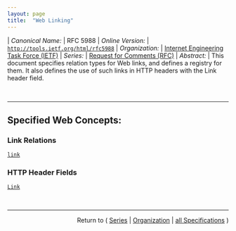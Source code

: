 ```yaml
---
layout: page
title:  "Web Linking"
---
```


| *Canonical Name:* | RFC 5988
| *Online Version:* | [`http://tools.ietf.org/html/rfc5988`](http://tools.ietf.org/html/rfc5988)
| *Organization:* | [Internet Engineering Task Force (IETF)](..  "List of specification series by this organization")
| *Series:* | [Request for Comments (RFC)](.  "List of specifications in this series")
| *Abstract:* | This document specifies relation types for Web links, and defines a registry for them. It also defines the use of such links in HTTP headers with the Link header field.

<br/>
<hr/>

## Specified Web Concepts:

### Link Relations

[`link`](/concepts/link-relation/link "In the simplest case, a link relation type identifies the semantics of a link. For example, a link with the relation type &#34;copyright&#34; indicates that the resource identified by the target IRI is a statement of the copyright terms applying to the current context IRI. Link relation types can also be used to indicate that the target resource has particular attributes, or exhibits particular behaviours; for example, a &#34;service&#34; link implies that the identified resource is part of a defined protocol (in this case, a service description).")

### HTTP Header Fields

[`Link`](/concepts/http-header/Link "The Link entity-header field provides a means for serialising one or more links in HTTP headers. It is semantically equivalent to the <LINK> element in HTML, as well as the atom:link feed-level element in Atom.")



<br/>
<hr/>

<p style="text-align: right">Return to ( <a href="./">Series</a> | <a href="../">Organization</a> | <a href="../../">all Specifications</a> )</p>